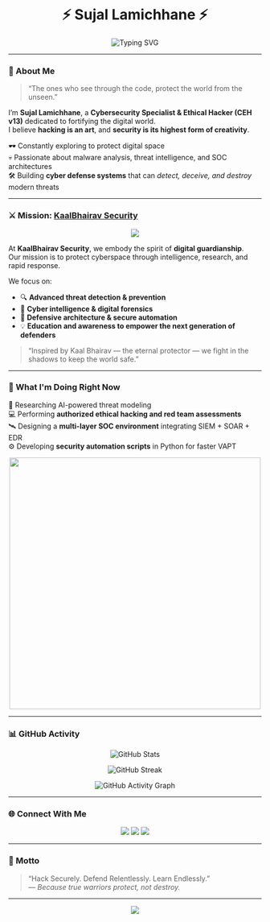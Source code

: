 <h1 align="center">⚡ Sujal Lamichhane ⚡</h1>

<p align="center">
  <img src="https://readme-typing-svg.herokuapp.com?font=Fira+Code&pause=1000&color=00FFD1&center=true&vCenter=true&width=500&lines=Cybersecurity+Specialist;Certified+Ethical+Hacker+%7C+Malware+Analyst;Constantly+Exploring+to+Protect+Digital+Space;Defender+of+the+Digital+Realm" alt="Typing SVG" />
</p>

---

### 🧠 About Me

> “The ones who see through the code, protect the world from the unseen.”

I’m **Sujal Lamichhane**, a **Cybersecurity Specialist & Ethical Hacker (CEH v13)** dedicated to fortifying the digital world.  
I believe **hacking is an art**, and **security is its highest form of creativity**.

🕶️ Constantly exploring to protect digital space  
💀 Passionate about malware analysis, threat intelligence, and SOC architectures  
🛠️ Building **cyber defense systems** that can *detect, deceive, and destroy* modern threats  

---

### ⚔️ Mission: [KaalBhairav Security](https://kaalbhairavsecurity.pages.dev/)

<p align="center">
  <img src="https://img.shields.io/badge/KaalBhairav%20Security-%E2%9B%94%20Defend%20The%20Digital%20Realm-black?style=for-the-badge&logo=matrix&logoColor=white" />
</p>

At **KaalBhairav Security**, we embody the spirit of **digital guardianship**.  
Our mission is to protect cyberspace through intelligence, research, and rapid response.  

We focus on:
- 🔍 **Advanced threat detection & prevention**
- 🧠 **Cyber intelligence & digital forensics**
- 🧱 **Defensive architecture & secure automation**
- 💡 **Education and awareness to empower the next generation of defenders**

> “Inspired by Kaal Bhairav — the eternal protector — we fight in the shadows to keep the world safe.”

---

### 🧩 What I'm Doing Right Now

🧠 Researching AI-powered threat modeling  
💻 Performing **authorized ethical hacking and red team assessments**  
🛰️ Designing a **multi-layer SOC environment** integrating SIEM + SOAR + EDR  
⚙️ Developing **security automation scripts** in Python for faster VAPT  

<p align="center">
  <img src="https://media.giphy.com/media/du3J3cXyzhj75IOgvA/giphy.gif" width="500" />
</p>

---

### 📊 GitHub Activity

<p align="center">
  <img src="https://github-readme-stats.vercel.app/api?username=sujallamichhane18&show_icons=true&theme=tokyonight&count_private=true" alt="GitHub Stats" />
</p>

<p align="center">
  <img src="https://github-readme-streak-stats.herokuapp.com?user=sujallamichhane18&theme=tokyonight" alt="GitHub Streak" />
</p>

<p align="center">
  <img src="https://github-readme-activity-graph.vercel.app/graph?username=sujallamichhane18&theme=react-dark&hide_border=true" alt="GitHub Activity Graph" />
</p>

---

### 🌐 Connect With Me

<p align="center">
  <a href="https://www.linkedin.com/in/sujal-lamichhane/"><img src="https://img.shields.io/badge/LinkedIn-Connect-blue?style=for-the-badge&logo=linkedin" /></a>
  <a href="https://sujallamichhane.com.np/"><img src="https://img.shields.io/badge/Portfolio-Visit-lightgrey?style=for-the-badge&logo=google-chrome" /></a>
  <a href="https://kaalbhairavsecurity.pages.dev/"><img src="https://img.shields.io/badge/KaalBhairav%20Security-Visit-black?style=for-the-badge&logo=shield" /></a>
</p>

---

### 💬 Motto

> “Hack Securely. Defend Relentlessly. Learn Endlessly.”  
> — *Because true warriors protect, not destroy.*

---

<p align="center">
  <img src="https://capsule-render.vercel.app/api?type=waving&height=100&color=0:0e0f10,100:00ffcc&section=footer" />
</p>

